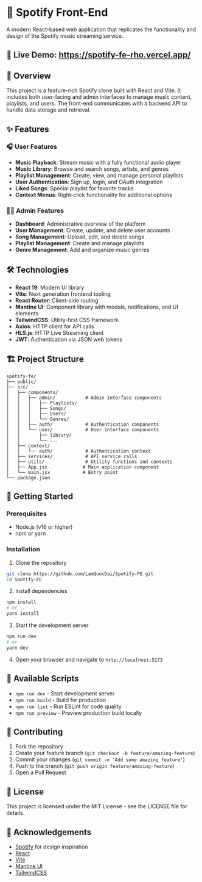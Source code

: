 # 🎵 Spotify Front-End

A modern React-based web application that replicates the functionality and design of the Spotify music streaming service.

## 🔗 Live Demo: https://spotify-fe-rho.vercel.app/

## 📖 Overview

This project is a feature-rich Spotify clone built with React and Vite. It includes both user-facing and admin interfaces to manage music content, playlists, and users. The front-end communicates with a backend API to handle data storage and retrieval.

## ✨ Features

### 🎧 User Features
- **Music Playback**: Stream music with a fully functional audio player
- **Music Library**: Browse and search songs, artists, and genres
- **Playlist Management**: Create, view, and manage personal playlists
- **User Authentication**: Sign up, login, and OAuth integration
- **Liked Songs**: Special playlist for favorite tracks
- **Context Menus**: Right-click functionality for additional options

### 👩‍💼 Admin Features
- **Dashboard**: Administrative overview of the platform
- **User Management**: Create, update, and delete user accounts
- **Song Management**: Upload, edit, and delete songs
- **Playlist Management**: Create and manage playlists
- **Genre Management**: Add and organize music genres

## 🛠️ Technologies

- **React 19**: Modern UI library
- **Vite**: Next generation frontend tooling
- **React Router**: Client-side routing
- **Mantine UI**: Component library with modals, notifications, and UI elements
- **TailwindCSS**: Utility-first CSS framework
- **Axios**: HTTP client for API calls
- **HLS.js**: HTTP Live Streaming client
- **JWT**: Authentication via JSON web tokens

## 🏗️ Project Structure

```
spotify-fe/
├── public/
├── src/
│   ├── components/
│   │   ├── admin/           # Admin interface components
│   │   │   ├── Playlists/
│   │   │   ├── Songs/
│   │   │   ├── Users/
│   │   │   └── Genres/
│   │   ├── auth/            # Authentication components
│   │   └── user/            # User interface components
│   │       ├── library/
│   │       └── ...
│   ├── context/
│   │   └── auth/            # Authentication context
│   ├── services/            # API service calls
│   ├── utils/               # Utility functions and contexts
│   ├── App.jsx             # Main application component
│   └── main.jsx            # Entry point
└── package.json
```

## 🚀 Getting Started

### Prerequisites
- Node.js (v16 or higher)
- npm or yarn

### Installation

1. Clone the repository
```bash
git clone https://github.com/LamQuocDai/Spotify-FE.git
cd Spotify-FE
```

2. Install dependencies
```bash
npm install
# or
yarn install
```

3. Start the development server
```bash
npm run dev
# or
yarn dev
```

4. Open your browser and navigate to `http://localhost:5173`

## 🔧 Available Scripts

- `npm run dev` - Start development server
- `npm run build` - Build for production
- `npm run lint` - Run ESLint for code quality
- `npm run preview` - Preview production build locally

## 🤝 Contributing

1. Fork the repository
2. Create your feature branch (`git checkout -b feature/amazing-feature`)
3. Commit your changes (`git commit -m 'Add some amazing feature'`)
4. Push to the branch (`git push origin feature/amazing-feature`)
5. Open a Pull Request

## 📝 License

This project is licensed under the MIT License - see the LICENSE file for details.

## 🙏 Acknowledgements

- [Spotify](https://www.spotify.com) for design inspiration
- [React](https://reactjs.org/)
- [Vite](https://vitejs.dev/)
- [Mantine UI](https://mantine.dev/)
- [TailwindCSS](https://tailwindcss.com/)
